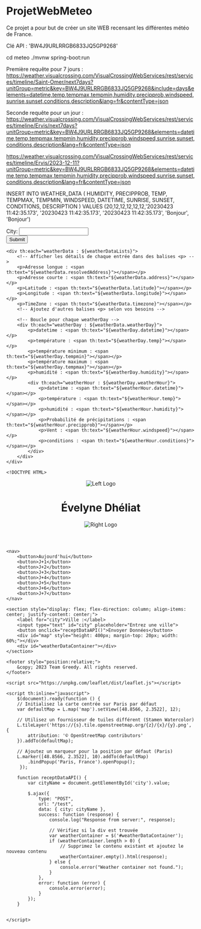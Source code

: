 # ProjetWebMeteo
 Ce projet a pour but de créer un site WEB recensant les différentes météo de France.

Clé API : 'BW4J9URLRRGB6833JQ5GP9268'

cd meteo
./mvnw spring-boot:run

Première requête pour 7 jours :
https://weather.visualcrossing.com/VisualCrossingWebServices/rest/services/timeline/Saint-Omer/next7days?unitGroup=metric&key=BW4J9URLRRGB6833JQ5GP9268&include=days&elements=datetime,temp,tempmax,tempmin,humidity,precipprob,windspeed,sunrise,sunset,conditions,description&lang=fr&contentType=json

Seconde requête pour un jour :
https://weather.visualcrossing.com/VisualCrossingWebServices/rest/services/timeline/Ervis/next7days?unitGroup=metric&key=BW4J9URLRRGB6833JQ5GP9268&elements=datetime,temp,tempmax,tempmin,humidity,precipprob,windspeed,sunrise,sunset,conditions,description&lang=fr&contentType=json

https://weather.visualcrossing.com/VisualCrossingWebServices/rest/services/timeline/Ervis/2023-12-11?unitGroup=metric&key=BW4J9URLRRGB6833JQ5GP9268&elements=datetime,temp,tempmax,tempmin,humidity,precipprob,windspeed,sunrise,sunset,conditions,description&lang=fr&contentType=json

INSERT INTO WEATHER_DATA ( HUMIDITY, PRECIPPROB, TEMP, TEMPMAX, TEMPMIN, WINDSPEED, DATETIME, SUNRISE, SUNSET, CONDITIONS, DESCRIPTION ) VALUES (20,12,12,12,12,12,'20230423 11:42:35.173', '20230423 11:42:35.173', '20230423 11:42:35.173', 'Bonjour', 'Bonjour')

<form action="/test" method="post">
        <label for="city">City:</label>
        <input type="text" id="city" name="city" required><br>
        <input type="submit" value="Submit">
    </form>
    
    <div th:each="weatherData : ${weatherDataLists}">
        <!-- Afficher les détails de chaque entrée dans des balises <p> -->
        <p>Adresse longue : <span th:text="${weatherData.resolvedAddress}"></span></p>
        <p>Adresse courte : <span th:text="${weatherData.address}"></span></p>
        <p>Latitude : <span th:text="${weatherData.latitude}"></span></p>
        <p>Longitude : <span th:text="${weatherData.longitude}"></span></p>
        <p>TimeZone : <span th:text="${weatherData.timezone}"></span></p>
        <!-- Ajoutez d'autres balises <p> selon vos besoins -->
    
        <!-- Boucle pour chaque weatherDay -->
        <div th:each="weatherDay : ${weatherData.weatherDay}">
            <p>datetime : <span th:text="${weatherDay.datetime}"></span></p>
            <p>température : <span th:text="${weatherDay.temp}"></span></p>
            <p>température minimum : <span th:text="${weatherDay.tempmin}"></span></p>
            <p>température maximum : <span th:text="${weatherDay.tempmax}"></span></p>
            <p>humidité : <span th:text="${weatherDay.humidity}"></span></p>
            <div th:each="weatherHour : ${weatherDay.weatherHour}">
                <p>datetime : <span th:text="${weatherHour.datetime}"></span></p>
                <p>température : <span th:text="${weatherHour.temp}"></span></p>
                <p>humidité : <span th:text="${weatherHour.humidity}"></span></p>
                <p>Probabilité de précipitations : <span th:text="${weatherHour.precipprob}"></span></p>
                <p>Vent : <span th:text="${weatherHour.windspeed}"></span></p>
                <p>conditions : <span th:text="${weatherHour.conditions}"></span></p>
            </div>
        </div>
    </div>

    <!DOCTYPE HTML>
<html xmlns:th="http://www.thymeleaf.org">
<head> 
    <title>Weather Data Form</title> 
    <meta http-equiv="Content-Type" content="text/html; charset=UTF-8" />
    <link rel="stylesheet" href="style.css">
    <script src="https://code.jquery.com/jquery-3.6.4.min.js"></script>
</head>
<body>
    <header>
        <img src="img\logo_meteo1.png" alt="Left Logo" class="logo left-logo" />
        <h1>Évelyne Dhéliat</h1>
        <img src="img\logo_imt1.jpg" alt="Right Logo" class="logo right-logo" />
    </header>

    <nav>
        <button>Aujourd'hui</button>
        <button>J+1</button>
        <button>J+2</button>
        <button>J+3</button>
        <button>J+4</button>
        <button>J+5</button>
        <button>J+6</button>
        <button>J+7</button>
    </nav>

    <section style="display: flex; flex-direction: column; align-items: center; justify-content: center;">
        <label for="city">Ville :</label>
        <input type="text" id="city" placeholder="Entrez une ville">
        <button onclick="receptDataAPI()">Envoyer Données</button>
        <div id="map" style="height: 400px; margin-top: 20px; width: 60%;"></div>
        <div id="weatherDataContainer"></div>
    </section>

    <footer style="position:relative;">
        &copy; 2023 Team Greedy. All rights reserved.
    </footer>
    
    <script src="https://unpkg.com/leaflet/dist/leaflet.js"></script>

    <script th:inline="javascript">
        $(document).ready(function () {
        // Initialisez la carte centrée sur Paris par défaut
        var defaultMap = L.map('map').setView([48.8566, 2.3522], 12);

        // Utilisez un fournisseur de tuiles différent (Stamen Watercolor)
        L.tileLayer('https://{s}.tile.openstreetmap.org/{z}/{x}/{y}.png', {
            attribution: '© OpenStreetMap contributors'
        }).addTo(defaultMap);

        // Ajoutez un marqueur pour la position par défaut (Paris)
        L.marker([48.8566, 2.3522], 10).addTo(defaultMap)
            .bindPopup('Paris, France').openPopup();
         });

        function receptDataAPI() {
            var cityName = document.getElementById('city').value;

            $.ajax({
                type: "POST",
                url: "/test",
                data: { city: cityName },
                success: function (response) {
                    console.log("Response from server:", response);

                    // Vérifiez si la div est trouvée
                    var weatherContainer = $('#weatherDataContainer');
                    if (weatherContainer.length > 0) {
                        // Supprimez le contenu existant et ajoutez le nouveau contenu
                        weatherContainer.empty().html(response);
                    } else {
                        console.error("Weather container not found.");
                    }
                },
                error: function (error) {
                    console.error(error);
                }
            });
        }

        
    </script>
</body>

</html>
